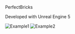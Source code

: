 PerfectBricks

Developed with Unreal Engine 5

![Example1](https://user-images.githubusercontent.com/88842047/191773947-b25f19d8-84a0-48f4-aa16-830caa2a7999.jpg)
![Example2](https://user-images.githubusercontent.com/88842047/191773953-0dbbf4f4-bf4e-452c-9bc2-c53d87e1acd1.jpg)
